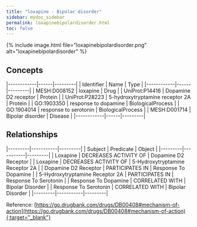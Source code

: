 ```yaml
---
title: "loxapine - Bipolar disorder"
sidebar: mydoc_sidebar
permalink: loxapinebipolardisorder.html
toc: false 
---
```


{% include image.html file="loxapinebipolardisorder.png" alt="loxapinebipolardisorder" %}

## Concepts

|------------|------|---------|
| Identifier | Name | Type    |
|------------|------|---------|
| MESH:D008152 | loxapine | Drug |
| UniProt:P14416 | Dopamine D2 receptor | Protein |
| UniProt:P28223 | 5-hydroxytryptamine receptor 2A | Protein |
| GO:1903350 | response to dopamine | BiologicalProcess |
| GO:1904014 | response to serotonin | BiologicalProcess |
| MESH:D001714 | Bipolar disorder | Disease |
|------------|------|---------|

## Relationships

|---------|-----------|---------|
| Subject | Predicate | Object  |
|---------|-----------|---------|
| Loxapine | DECREASES ACTIVITY OF | Dopamine D2 Receptor |
| Loxapine | DECREASES ACTIVITY OF | 5-Hydroxytryptamine Receptor 2A |
| Dopamine D2 Receptor | PARTICIPATES IN | Response To Dopamine |
| 5-Hydroxytryptamine Receptor 2A | PARTICIPATES IN | Response To Serotonin |
| Response To Dopamine | CORRELATED WITH | Bipolar Disorder |
| Response To Serotonin | CORRELATED WITH | Bipolar Disorder |
|---------|-----------|---------|

Reference: [https://go.drugbank.com/drugs/DB00408#mechanism-of-action](https://go.drugbank.com/drugs/DB00408#mechanism-of-action){:target="_blank"}